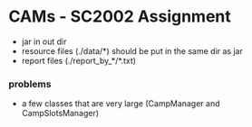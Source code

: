 # CAMs - SC2002 Assignment
 
- jar in out dir
- resource files (./data/*) should be put in the same dir as jar
- report files (./report_by_\*/*.txt)

### problems
- a few classes that are very large (CampManager and CampSlotsManager)